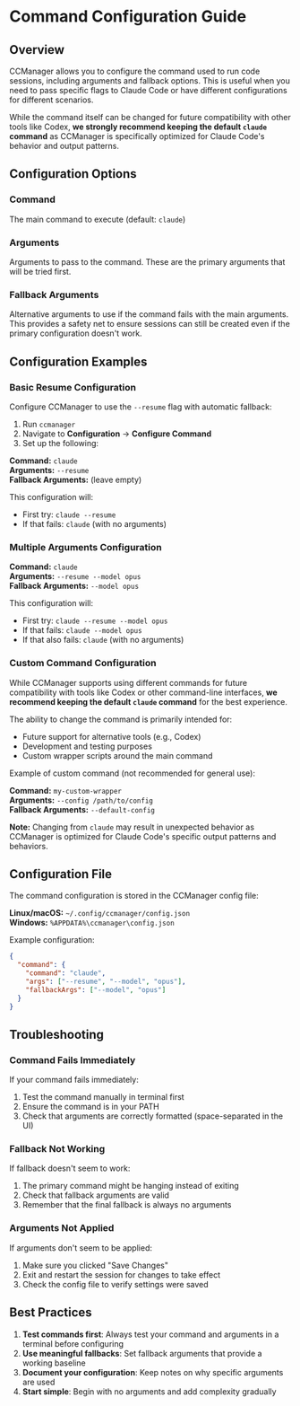 # Command Configuration Guide

## Overview

CCManager allows you to configure the command used to run code sessions, including arguments and fallback options. This is useful when you need to pass specific flags to Claude Code or have different configurations for different scenarios.

While the command itself can be changed for future compatibility with other tools like Codex, **we strongly recommend keeping the default `claude` command** as CCManager is specifically optimized for Claude Code's behavior and output patterns.

## Configuration Options

### Command
The main command to execute (default: `claude`)

### Arguments
Arguments to pass to the command. These are the primary arguments that will be tried first.

### Fallback Arguments
Alternative arguments to use if the command fails with the main arguments. This provides a safety net to ensure sessions can still be created even if the primary configuration doesn't work.

## Configuration Examples

### Basic Resume Configuration

Configure CCManager to use the `--resume` flag with automatic fallback:

1. Run `ccmanager`
2. Navigate to **Configuration** → **Configure Command**
3. Set up the following:

**Command:** `claude`  
**Arguments:** `--resume`  
**Fallback Arguments:** (leave empty)

This configuration will:
- First try: `claude --resume`
- If that fails: `claude` (with no arguments)

### Multiple Arguments Configuration

**Command:** `claude`  
**Arguments:** `--resume --model opus`  
**Fallback Arguments:** `--model opus`

This configuration will:
- First try: `claude --resume --model opus`
- If that fails: `claude --model opus`
- If that also fails: `claude` (with no arguments)

### Custom Command Configuration

While CCManager supports using different commands for future compatibility with tools like Codex or other command-line interfaces, **we recommend keeping the default `claude` command** for the best experience.

The ability to change the command is primarily intended for:
- Future support for alternative tools (e.g., Codex)
- Development and testing purposes
- Custom wrapper scripts around the main command

Example of custom command (not recommended for general use):

**Command:** `my-custom-wrapper`  
**Arguments:** `--config /path/to/config`  
**Fallback Arguments:** `--default-config`

**Note:** Changing from `claude` may result in unexpected behavior as CCManager is optimized for Claude Code's specific output patterns and behaviors.

## Configuration File

The command configuration is stored in the CCManager config file:

**Linux/macOS:** `~/.config/ccmanager/config.json`  
**Windows:** `%APPDATA%\ccmanager\config.json`

Example configuration:
```json
{
  "command": {
    "command": "claude",
    "args": ["--resume", "--model", "opus"],
    "fallbackArgs": ["--model", "opus"]
  }
}
```

## Troubleshooting

### Command Fails Immediately

If your command fails immediately:
1. Test the command manually in terminal first
2. Ensure the command is in your PATH
3. Check that arguments are correctly formatted (space-separated in the UI)

### Fallback Not Working

If fallback doesn't seem to work:
1. The primary command might be hanging instead of exiting
2. Check that fallback arguments are valid
3. Remember that the final fallback is always no arguments

### Arguments Not Applied

If arguments don't seem to be applied:
1. Make sure you clicked "Save Changes"
2. Exit and restart the session for changes to take effect
3. Check the config file to verify settings were saved

## Best Practices

1. **Test commands first**: Always test your command and arguments in a terminal before configuring
2. **Use meaningful fallbacks**: Set fallback arguments that provide a working baseline
3. **Document your configuration**: Keep notes on why specific arguments are used
4. **Start simple**: Begin with no arguments and add complexity gradually